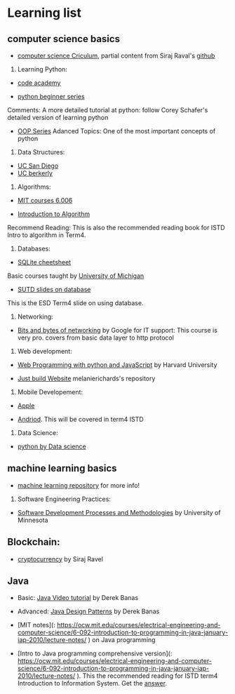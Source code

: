 # Learning list

## computer science basics
- [computer science Criculum](https://www.youtube.com/watch?v=-OvRVlqKebI&t=3s), partial content from Siraj Raval's [github](https://github.com/llSourcell/Learn_Computer_Science_in_5_Months)

1. Learning Python: 

- [code academy](https://www.codecademy.com/learn/learn-python)

- [python beginner series](https://www.youtube.com/playlist?list=PL-osiE80TeTskrapNbzXhwoFUiLCjGgY7)

Comments: A more detailed tutorial at python: follow Corey Schafer's detailed version of learning python

- [OOP Series](https://www.youtube.com/playlist?list=PL-osiE80TeTsqhIuOqKhwlXsIBIdSeYtc)
Adanced Topics: One of the most important concepts of python


1. Data Structures: 

- [UC San Diego](https://www.edx.org/course/data-structures-fundamentals-uc-san-diegox-algs201x)
- [UC berkerly](https://www.youtube.com/watch?v=rwVhTTpPxBs&list=PLGEPPJVr9TfOt404VxZaQK-hLkcbCrTyP)

1. Algorithms:

- [MIT courses 6.006](https://courses.csail.mit.edu/6.006/fall11/notes.shtml)

- [Introduction to Algorithm](https://labs.xjtudlc.com/labs/wldmt/reading%20list/books/Algorithms%20and%20optimization/Introduction%20to%20Algorithms.pdf)

Recommend Reading: This is also  the recommended reading book for ISTD Intro to algorithm in Term4.

1. Databases:

- [SQLite cheetsheet](https://community.modeanalytics.com/sql/tutorial/introduction-to-sql/)

Basic courses taught by [University of Michigan](https://www.coursera.org/learn/python-databases)

- [SUTD slides on database](https://github.com/Emrys-Hong/programming_notes/tree/master/sql/notes_SUTD)

This is the ESD Term4 slide on using database.

1. Networking:
- [Bits and bytes of networking](https://www.coursera.org/learn/computer-networking) by Google
for IT support: This course is very pro. covers from basic data layer to http protocol 

1. Web development:

- [Web Programming with python and JavaScript](https://www.coursera.org/learn/computer-networking) by Harvard University

-  [Just build Website](https://github.com/melanierichards/just-build-websites) melanierichards's repository

1. Mobile Developement:

- [Apple](https://developer.apple.com/library/archive/referencelibrary/GettingStarted/DevelopiOSAppsSwift/)

- [Andriod](https://developer.android.com/training/basics/firstapp/). This will be covered in term4 ISTD

1. Data Science:

- [python by Data science](https://www.edx.org/course/python-for-data-science-0)

## machine learning basics
- [machine learning repository](https://github.com/Emrys-Hong/machine_learning) for more info!

1. Software Engineering Practices:
- [Software Development Processes and Methodologies](https://www.coursera.org/learn/software-processes) by University of Minnesota

## Blockchain:
- [cryptocurrency](https://www.youtube.com/watch?v=cjbHqvr4ffo&list=PL2-dafEMk2A7jW7CYUJsBu58JH27bqaNL) by Siraj Ravel

## Java
- Basic: [Java Video tutorial](https://www.youtube.com/watch?v=TBWX97e1E9g&list=PLE7E8B7F4856C9B19) by Derek Banas

- Advanced: [Java Design Patterns](https://www.youtube.com/watch?v=vNHpsC5ng_E&list=PLF206E906175C7E07) by Derek Banas

- [MIT notes](:
https://ocw.mit.edu/courses/electrical-engineering-and-computer-science/6-092-introduction-to-programming-in-java-january-iap-2010/lecture-notes/
) on Java programming

- [Intro to Java programming comprehensive version](:
https://ocw.mit.edu/courses/electrical-engineering-and-computer-science/6-092-introduction-to-programming-in-java-january-iap-2010/lecture-notes/
). This the recommended reading for ISTD term4 Introduction to Information System. Get the [answer](https://github.com/jsquared21/Intro-to-Java-Programming).
